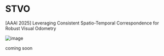 # STVO
[AAAI 2025] Leveraging Consistent Spatio-Temporal Correspondence for Robust Visual Odometry


![image](https://github.com/user-attachments/assets/36f36a9f-08aa-4b07-bd57-4bc5fe9e0571)


coming soon
